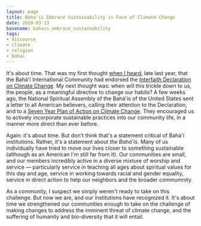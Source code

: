 ```yaml
---
layout: page
title: Baha'is Embrace Sustainability in Face of Climate Change
date: 2010-03-13
basename: bahais_embrace_sustainability
tags:
- discourse
- climate
- religion
- Bahai
---
```


It's about time. That was my first thought <a href=
"http://news.bahai.org/story/742">when I heard</a>, late last year, that the
Bah&aacute;'&iacute; International Community had endorsed the [Interfaith Declaration on Climate
Change](http://www.interfaithdeclaration.org/). My next thought was: when will this trickle down to us, the people,
as a meaningful directive to change our habits? A few weeks ago, the National
Spiritual Assembly of the Bah&aacute;'&iacute;s of the United States sent a
letter to all American believers, calling their attention to the Declaration,
and to a <a href="http://www.bcca.org/ief/bic/bicccap.html">Seven Year Plan of
Action on Climate Change</a>. They encouraged us to actively incorporate
sustainable practices into our community life, in a manner more direct than ever
before.

<!-- truncate -->

Again: it's about time. But don't think that's a statement critical of
Bah&aacute;'&iacute; institutions. Rather, it's a statement about _the
Bah&aacute;'&iacute;s_. Many of us individually have tried to move our lives
closer to something sustainable (although as an American I'm still far from it).
Our communities are small, and our members incredibly active in a diverse
mixture of worship and service &mdash; particularly service in teaching all ages
about spiritual values for this day and age, service in working towards racial
and gender equality, service in direct action to help our neighbors and the
broader commumnity.

As a community, I suspect we simply weren't ready to take on this challenge. But
now we are, and our institutions have recognized it. It's about time we
strengthened our communities enough to take on the challenge of making changes
to address the imminent threat of climate change, and the suffering of humanity
and bio-diversity that it will entail.
